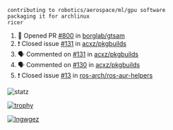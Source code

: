 ```
contributing to robotics/aerospace/ml/gpu software
packaging it for archlinux
ricer
```

<!--START_SECTION:activity-->
1. 💪 Opened PR [#800](https://github.com/borglab/gtsam/pull/800) in [borglab/gtsam](https://github.com/borglab/gtsam)
2. ❗️ Closed issue [#131](https://github.com/acxz/pkgbuilds/issues/131) in [acxz/pkgbuilds](https://github.com/acxz/pkgbuilds)
3. 🗣 Commented on [#131](https://github.com/acxz/pkgbuilds/issues/131) in [acxz/pkgbuilds](https://github.com/acxz/pkgbuilds)
4. 🗣 Commented on [#130](https://github.com/acxz/pkgbuilds/issues/130) in [acxz/pkgbuilds](https://github.com/acxz/pkgbuilds)
5. ❗️ Closed issue [#13](https://github.com/ros-arch/ros-aur-helpers/issues/13) in [ros-arch/ros-aur-helpers](https://github.com/ros-arch/ros-aur-helpers)
<!--END_SECTION:activity-->


![statz](https://github-readme-stats.vercel.app/api?username=acxz&include_all_commits=true&show_icons=true)

[![trophy](https://github-profile-trophy.vercel.app/?username=acxz)](https://github.com/ryo-ma/github-profile-trophy)

[![lngwgez](https://github-readme-stats.vercel.app/api/top-langs/?username=acxz&layout=compact)](https://github.com/acxz/github-readme-stats)


<!--
**acxz/acxz** is a ✨ _special_ ✨ repository because its `README.md` (this file) appears on your GitHub profile.

Here are some ideas to get you started:

- 🔭 I’m currently working on ...
- 🌱 I’m currently learning ...
- 👯 I’m looking to collaborate on ...
- 🤔 I’m looking for help with ...
- 💬 Ask me about ...
- 📫 How to reach me: ...
- 😄 Pronouns: ...
- ⚡ Fun fact: ...
-->
